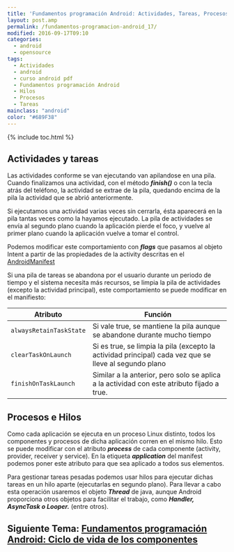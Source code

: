 ```yaml
---
title: 'Fundamentos programación Android: Actividades, Tareas, Procesos e Hilos'
layout: post.amp
permalink: /fundamentos-programacion-android_17/
modified: 2016-09-17T09:10
categories:
  - android
  - opensource
tags:
  - Actividades
  - android
  - curso android pdf
  - Fundamentos programación Android
  - Hilos
  - Procesos
  - Tareas
mainclass: "android"
color: "#689F38"
---
```


{% include toc.html %}

## Actividades y tareas

Las actividades conforme se van ejecutando van apilandose en una pila. Cuando finalizamos una actividad, con el método ***finish()*** o con la tecla atrás del teléfono, la actividad se extrae de la pila, quedando encima de la pila la actividad que se abrió anteriormente.

Si ejecutamos una actividad varias veces sin cerrarla, ésta aparecerá en la pila tantas veces como la hayamos ejecutado. La pila de actividades se envía al segundo plano cuando la aplicación pierde el foco, y vuelve al primer plano cuando la aplicación vuelve a tomar el control.

<!--ad-->

Podemos modificar este comportamiento con ***flags*** que pasamos al objeto Intent a partir de las propiedades de la activity descritas en el [AndroidManifest][1]

Si una pila de tareas se abandona por el usuario durante un periodo de tiempo y el sistema necesita más recursos, se limpia la pila de actividades (excepto la actividad principal), este comportamiento se puede modificar en el manifiesto:

| Atributo              	| Función                                                                                               	|
|---------------------------|-----------------------------------------------------------------------------------------------------------|
| `alwaysRetainTaskState` 	| Si vale true, se mantiene la pila aunque se abandone durante mucho tiempo                             	|
| `clearTaskOnLaunch`     	| Si es true, se limpia la pila (excepto la actividad principal) cada vez que se lleve al segundo plano 	|
| `finishOnTaskLaunch`    	| Similar a la anterior, pero solo se aplica a la actividad con este atributo fijado a true.            	|


## Procesos e Hilos

Como cada aplicación se ejecuta en un proceso Linux distinto, todos los componentes y procesos de dicha aplicación corren en el mismo hilo. Esto se puede modificar con el atributo ***process*** de cada componente (activity, provider, receiver y service). En la etiqueta ***application*** del manifest podemos poner este atributo para que sea aplicado a todos sus elementos.

Para gestionar tareas pesadas podemos usar hilos para ejecutar dichas tareas en un hilo aparte (ejecutarlas en segundo plano). Para llevar a cabo esta operación usaremos el objeto ***Thread*** de java, aunque Android proporciona otros objetos para facilitar el trabajo, como ***Handler, AsyncTask o Looper.*** (entre otros).

## Siguiente Tema: [Fundamentos programación Android: Ciclo de vida de los componentes][2]

 [1]: http://developer.android.com/guide/topics/manifest/manifest-intro.html
 [2]: https://elbauldelprogramador.com/fundamentos-programacion-android-ciclo/
